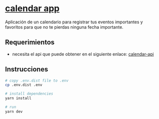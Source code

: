 # [calendar app](https://app-calendar.netlify.app/login)

Aplicación de un calendario para registrar tus eventos importantes y favoritos para que no te pierdas ninguna fecha importante.

## Requerimientos

- necesita el api que puede obtener en el siguiente enlace: [calendar-api](https://github.com/Carlos-Angel/calendar-api)

## Instrucciones

```bash
# copy .env.dist file to .env
cp .env.dist .env

# install dependencies
yarn install

# run
yarn dev
```
